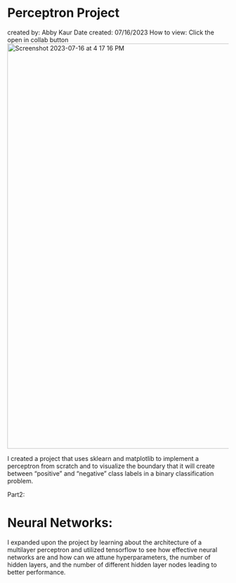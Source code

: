 # Perceptron Project
created by: Abby Kaur
Date created: 07/16/2023
How to view: Click the open in collab button
<img width="924" alt="Screenshot 2023-07-16 at 4 17 16 PM" src="https://github.com/abbycakes02/Perceptron/assets/114423578/2c0f902d-96af-4fe2-929f-8dafb95eb068">

I created a project that uses sklearn and matplotlib to implement a perceptron from scratch and to visualize the boundary that it will create between “positive” and “negative” class labels in a binary classification problem. 

Part2:
# Neural Networks:
I expanded upon the project by learning about the architecture of a multilayer perceptron and utilized tensorflow to see how effective neural networks are and how can we attune hyperparameters, the number of hidden layers, and the number of different hidden layer nodes leading to better performance. 
